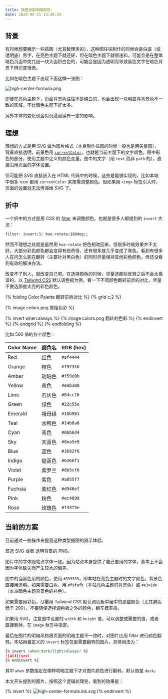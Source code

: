 ```yaml
---
title: 插图适配明暗配色
date: 2024-05-21 14:48:24
---
```

## 背景

有时候想要展示一些插图（尤其数理类的），这种图往往制作的时候会是白底（或透明底）黑字，在亮色主题下就还好，但在暗色主题下就很违和。可能会是在整体暗色页面中突兀出一块大面积白色的，可能会是因为透明而导致黑色文字在暗色背景下辨识度很低。

比如在暗色主题下出现下面这样一张图：

![high-center-formula.png](/notes/rubik-cube/high-center-formula.png)

即便在亮色主题下，页面背景色往往不是纯白的，也会出现一块明显与背景色不一致的区域，不比暗色主题下好太多。

另外字体的变化也会对沉浸阅读有一定的影响。

## 理想

理想的方式是用 SVG 做为图片格式（本身制作插图的时候一般也是用矢量图），背景直接透明，前景色用 [`currentColor`](https://developer.mozilla.org/en-US/docs/Web/SVG/Attribute/color)，也就是当前主题下的文字颜色。图中彩色的部分，使用主题中定义的颜色变量。图中的文字（用 `text` 而非 `path` 的），直接沿用页面的字体设置。

但可能把 SVG 直接嵌入在 HTML 代码中的时候，这些是能够实现的，比如本站中很多 icon 都用 `currentColor` 来按需调整颜色。但如果用 `<img>` 标签引入时，页面的设置就无法传递给 SVG 了。

## 折中

一个折中的方式是用 CSS 的 [filter](https://developer.mozilla.org/en-US/docs/Web/CSS/filter) 来调整颜色。也就是很多人都提到的 `invert` 大法：

``` css
filter: invert(1) hue-rotate(180deg);
```

然而不理想之处就是虽然用 `hue-rotate` 把色相改回来，但很多时候效果并不太好。大部分彩色颜色都会变得有些奇怪，还有很多就几乎变成了黑色。看到有很多人在问怎么能在翻转（主要针对黑白色）的同时尽量保持其他彩色颜色，但还没看到有效的解决办法。

改变不了别人，就改变自己吧。在选择颜色的时候，尽量选那些反转之后不会太离谱的。以 [Tailwind CSS](https://tailwindcss.com/) 默认调色板为例，看一下不同颜色翻转前后的对比，尽量不要选那些太亮的彩色颜色。

{% folding Color Palette 翻转前后对比 %}
{% grid c:2 %}
<!-- cell -->
{% image colors.png 原始色彩 %}
<!-- cell -->
{% invert when:always %}
{% image colors.png 翻转的色彩 %}
{% endinvert %}
{% endgrid %}
{% endfolding %}

比如 500 值的各个颜色：

| Color Name | 颜色名 | RGB (hex) |
|------------|--------|-----------|
| Red        | 红色   | `#ef4444` |
| Orange     | 橙色   | `#f97316` |
| Amber      | 琥珀色 | `#f59e0b` |
| Yellow     | 黄色   | `#eab308` |
| Lime       | 石灰色 | `#84cc16` |
| Green      | 绿色   | `#22c55e` |
| Emerald    | 祖母绿 | `#10b981` |
| Teal       | 水鸭色 | `#14b8a6` |
| Cyan       | 青色   | `#06b6d4` |
| Sky        | 天蓝色 | `#0ea5e9` |
| Blue       | 蓝色   | `#3b82f6` |
| Indigo     | 靛蓝色 | `#6366f1` |
| Violet     | 紫罗兰 | `#8b5cf6` |
| Purple     | 紫色   | `#a855f7` |
| Fuchsia    | 紫红色 | `#d946ef` |
| Pink       | 粉色   | `#ec4899` |
| Rose       | 玫瑰色 | `#f43f5e` |

## 当前的方案

目前通过一些操作来提高这种类型插图的展示体验。

首选 SVG 或者 透明背景的 PNG。

图片中的字体跟站点字体一致。因为站点本身提供了自己要用的字体，基本上不会因为字体缺失而产生较大的偏差。

图中的当黑色用的颜色，使用 `#333333`，即本站在亮色主题时的文字颜色。背景色直接用透明。如果需要白色，用 `#f9fafb`（本站亮色主题的背景色）或 `#e3e1de`（本站暗色主题背景色的补色）。

如果需要用彩色，尽量用 Tailwind CSS 默认调色板中居中的那些颜色（尤其避免低于 200）。不要随便选择调色板之外的颜色，翻车概率高。

如果用 SVG，注意图中设置的 `width` 和 `height` 值，可以调整成需要的值，或者直接删掉，在 `image` 标签中指定。

最后在图片的明暗风格跟页面的明暗主题不一致时，对图片应用 filter 进行颜色翻转。本站用自定义的 `invert` 标签包裹需要翻转的图片。具体用法为：

``` markdown
{% invert [when:dark/light/always] %}
![alt](src)
{% endinvert %}
```

其中 `when` 参数指定在哪种明暗主题下才对图片颜色进行翻转，默认值是 `dark`。

本文开头提到的图片，按照这个逻辑处理完，看到的效果是：

{% invert %}
![high-center-formula.ink.svg](/notes/rubik-cube/high-center-formula.ink.svg)
{% endinvert %}
